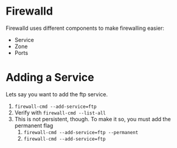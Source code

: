 # Firewalld
Firewalld uses different components to make firewalling easier:
- Service
- Zone
- Ports

# Adding a Service 
Lets say you want to add the ftp service.
1. `firewall-cmd --add-service=ftp`
2. Verify with `firewall-cmd --list-all`
3. This is not persistent, though. To make it so, you must add the permanent flag
	1. `firewall-cmd --add-service=ftp --permanent`
	2. `firewall-cmd --add-service=ftp`
